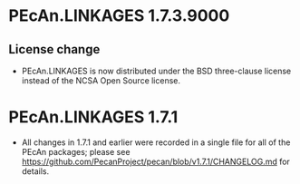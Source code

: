 # PEcAn.LINKAGES 1.7.3.9000

## License change
* PEcAn.LINKAGES is now distributed under the BSD three-clause license instead of the NCSA Open Source license.


# PEcAn.LINKAGES 1.7.1

* All changes in 1.7.1 and earlier were recorded in a single file for all of the PEcAn packages; please see 
https://github.com/PecanProject/pecan/blob/v1.7.1/CHANGELOG.md for details.
